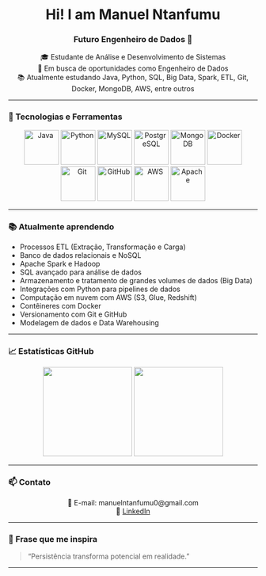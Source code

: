 <h1 align="center">Hi! I am Manuel Ntanfumu</h1>
<h3 align="center">Futuro Engenheiro de Dados 🚀</h3>

<p align="center">
  🎓 Estudante de Análise e Desenvolvimento de Sistemas <br>
  💼 Em busca de oportunidades como Engenheiro de Dados <br>
  📚 Atualmente estudando Java, Python, SQL, Big Data, Spark, ETL, Git, Docker, MongoDB, AWS, entre outros
</p>

---

### 🚀 Tecnologias e Ferramentas

<p align="center">
  <img src="https://cdn.jsdelivr.net/gh/devicons/devicon/icons/java/java-original-wordmark.svg" height="70" alt="Java" />
  <img src="https://cdn.jsdelivr.net/gh/devicons/devicon/icons/python/python-original-wordmark.svg" height="70" alt="Python" />
  <img src="https://cdn.jsdelivr.net/gh/devicons/devicon/icons/mysql/mysql-original-wordmark.svg" height="70" alt="MySQL" />
  <img src="https://cdn.jsdelivr.net/gh/devicons/devicon/icons/postgresql/postgresql-original-wordmark.svg" height="70" alt="PostgreSQL" />
  <img src="https://cdn.jsdelivr.net/gh/devicons/devicon/icons/mongodb/mongodb-original-wordmark.svg" height="70" alt="MongoDB" />
  <img src="https://cdn.jsdelivr.net/gh/devicons/devicon/icons/docker/docker-original-wordmark.svg" height="70" alt="Docker" />
  <img src="https://cdn.jsdelivr.net/gh/devicons/devicon/icons/git/git-original-wordmark.svg" height="70" alt="Git" />
  <img src="https://cdn.jsdelivr.net/gh/devicons/devicon/icons/github/github-original-wordmark.svg" height="70" alt="GitHub" />
  <img src="https://img.icons8.com/color/96/amazon-web-services.png" height="70" alt="AWS" />
  <img src="https://cdn.jsdelivr.net/gh/devicons/devicon/icons/apache/apache-original-wordmark.svg" height="70" alt="Apache" />
</p>

---

### 📚 Atualmente aprendendo

- Processos ETL (Extração, Transformação e Carga)  
- Banco de dados relacionais e NoSQL  
- Apache Spark e Hadoop  
- SQL avançado para análise de dados  
- Armazenamento e tratamento de grandes volumes de dados (Big Data)  
- Integrações com Python para pipelines de dados  
- Computação em nuvem com AWS (S3, Glue, Redshift)  
- Contêineres com Docker  
- Versionamento com Git e GitHub  
- Modelagem de dados e Data Warehousing  

---

### 📈 Estatísticas GitHub

<div align="center">
  <img height="180em" src="https://github-readme-stats.vercel.app/api?username=manntanfumu0&show_icons=true&theme=radical"/>
  <img height="180em" src="https://github-readme-stats.vercel.app/api/top-langs/?username=manntanfumu0&layout=compact&theme=radical"/>
</div>

---

### 📫 Contato

<p align="center">
  📧 E-mail: manuelntanfumu0@gmail.com <br>
  💼 <a href="https://www.linkedin.com/in/manuel-filipe-ntanfumu-384612292?utm_source=share&utm_campaign=share_via&utm_content=profile&utm_medium=ios_app" target="_blank">LinkedIn</a>
</p>

---

### 💬 Frase que me inspira

> “Persistência transforma potencial em realidade.”

---
